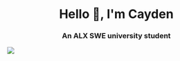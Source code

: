 <h1 align="center">Hello 👋, I'm Cayden</h1>
<h3 align="center">An ALX SWE university student</h3>

<a href="https://github.com/CTHartze/github-readme-stats">
<img align="center" src="https://github-readme-stats.vercel.app/api/top-langs/?username=CTHartze&langs_count=20&layout=donut-vertical"/>
</a>
